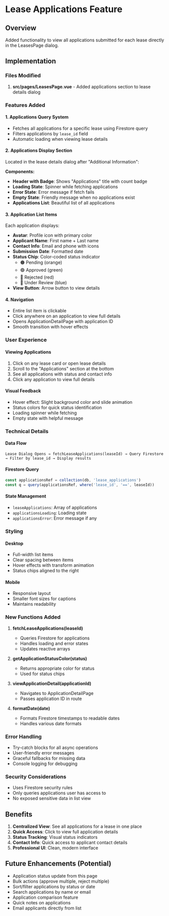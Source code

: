 # Lease Applications Feature

## Overview
Added functionality to view all applications submitted for each lease directly in the LeasesPage dialog.

## Implementation

### Files Modified
1. **src/pages/LeasesPage.vue** - Added applications section to lease details dialog

### Features Added

#### 1. Applications Query System
- Fetches all applications for a specific lease using Firestore query
- Filters applications by `lease_id` field
- Automatic loading when viewing lease details

#### 2. Applications Display Section
Located in the lease details dialog after "Additional Information":

**Components:**
- **Header with Badge**: Shows "Applications" title with count badge
- **Loading State**: Spinner while fetching applications
- **Error State**: Error message if fetch fails
- **Empty State**: Friendly message when no applications exist
- **Applications List**: Beautiful list of all applications

#### 3. Application List Items
Each application displays:
- **Avatar**: Profile icon with primary color
- **Applicant Name**: First name + Last name
- **Contact Info**: Email and phone with icons
- **Submission Date**: Formatted date
- **Status Chip**: Color-coded status indicator
  - 🟠 Pending (orange)
  - 🟢 Approved (green)
  - 🔴 Rejected (red)
  - 🔵 Under Review (blue)
- **View Button**: Arrow button to view details

#### 4. Navigation
- Entire list item is clickable
- Click anywhere on an application to view full details
- Opens ApplicationDetailPage with application ID
- Smooth transition with hover effects

### User Experience

#### Viewing Applications
1. Click on any lease card or open lease details
2. Scroll to the "Applications" section at the bottom
3. See all applications with status and contact info
4. Click any application to view full details

#### Visual Feedback
- Hover effect: Slight background color and slide animation
- Status colors for quick status identification
- Loading spinner while fetching
- Empty state with helpful message

### Technical Details

#### Data Flow
```
Lease Dialog Opens → fetchLeaseApplications(leaseId) → Query Firestore
→ Filter by lease_id → Display results
```

#### Firestore Query
```javascript
const applicationsRef = collection(db, 'lease_applications')
const q = query(applicationsRef, where('lease_id', '==', leaseId))
```

#### State Management
- `leaseApplications`: Array of applications
- `applicationsLoading`: Loading state
- `applicationsError`: Error message if any

### Styling

#### Desktop
- Full-width list items
- Clear spacing between items
- Hover effects with transform animation
- Status chips aligned to the right

#### Mobile
- Responsive layout
- Smaller font sizes for captions
- Maintains readability

### New Functions Added

1. **fetchLeaseApplications(leaseId)**
   - Queries Firestore for applications
   - Handles loading and error states
   - Updates reactive arrays

2. **getApplicationStatusColor(status)**
   - Returns appropriate color for status
   - Used for status chips

3. **viewApplicationDetail(applicationId)**
   - Navigates to ApplicationDetailPage
   - Passes application ID in route

4. **formatDate(date)**
   - Formats Firestore timestamps to readable dates
   - Handles various date formats

### Error Handling
- Try-catch blocks for all async operations
- User-friendly error messages
- Graceful fallbacks for missing data
- Console logging for debugging

### Security Considerations
- Uses Firestore security rules
- Only queries applications user has access to
- No exposed sensitive data in list view

## Benefits

1. **Centralized View**: See all applications for a lease in one place
2. **Quick Access**: Click to view full application details
3. **Status Tracking**: Visual status indicators
4. **Contact Info**: Quick access to applicant contact details
5. **Professional UI**: Clean, modern interface

## Future Enhancements (Potential)
- Application status update from this page
- Bulk actions (approve multiple, reject multiple)
- Sort/filter applications by status or date
- Search applications by name or email
- Application comparison feature
- Quick notes on applications
- Email applicants directly from list
